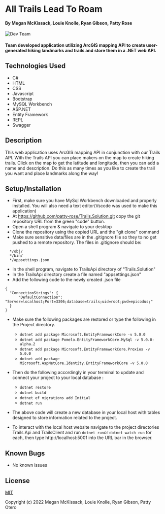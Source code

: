 # All Trails Lead To Roam

#### By Megan McKissack, Louie Knolle, Ryan Gibson, Patty Rose

![Dev Team](/img/devsPic.jpg)

#### Team developed application utilizing ArcGIS mapping API to create user-generated hiking landmarks and trails and store them in a .NET web API.

## Technologies Used

* C#
* HTML
* CSS
* Javascript
* Bootstrap
* MySQL Workbench
* ASP.NET
* Entity Framework
* REPL
* Swagger

## Description

This web application uses ArcGIS mapping API in conjunction with our Trails API. With the Trails API you can place makers on the map to create hiking trails. Click on the map to get the latitude and longitude, then you can add a name and description. Do this as many times as you like to create the trail you want and place landmarks along the way!

## Setup/Installation

* First, make sure you have MySql Workbench downloaded and properly installed. You will also need a text editor(Vscode was used to make this application)
* At https://github.com/patty-rose/Trails.Solution.git copy the git repository URL from the green "code" button.
* Open a shell program & navigate to your desktop
* Clone the repository using the copied URL and the "git clone" command
* Make sure sensitive data/files are in the .gitignore file so they to no get pushed to a remote repository. The files in .gitignore should be:

```
  */obj/
  */bin/
  */appsettings.json
```

* In the shell program, navigate to TrailsApi directory of "Trails.Solution"
* In the TrailsApi directory create a file named "appsettings.json"
* Add the following code to the newly created .json file
```
{
  "ConnectionStrings": {
      "DefaultConnection": "Server=localhost;Port=3306;database=trails;uid=root;pwd=epicodus;"
  }
}
```
* Make sure the following packages are restored or type the following in the Project directory.
  * `dotnet add package Microsoft.EntityFrameworkCore -v 5.0.0`
  * `dotnet add package Pomelo.EntityFrameworkCore.MySql -v 5.0.0-alpha.2`
  * `dotnet add package Microsoft.EntityFrameworkCore.Proxies -v 5.0.0`
  * `dotnet add package Microsoft.AspNetCore.Identity.EntityFrameworkCore -v 5.0.0`
* Then do the following accordingly in your terminal to update and connect your project to your local database :
  * `dotnet restore`
  * `dotnet build`
  * `dotnet ef migrations add Initial`
  * `dotnet run`

* The above code will create a new database in your local host with tables designed to store information related to the project.
* To interact with the local host website navigate to the project directories Trails Api and TrailsClient and run `dotnet run`or `dotnet watch run` for each, then type http://localhost:5001 into the URL bar in the browser.

## Known Bugs

* No known issues

## License

[MIT](LICENSE)

Copyright (c) 2022 Megan McKissack, Louie Knolle, Ryan Gibson, Patty Otero

